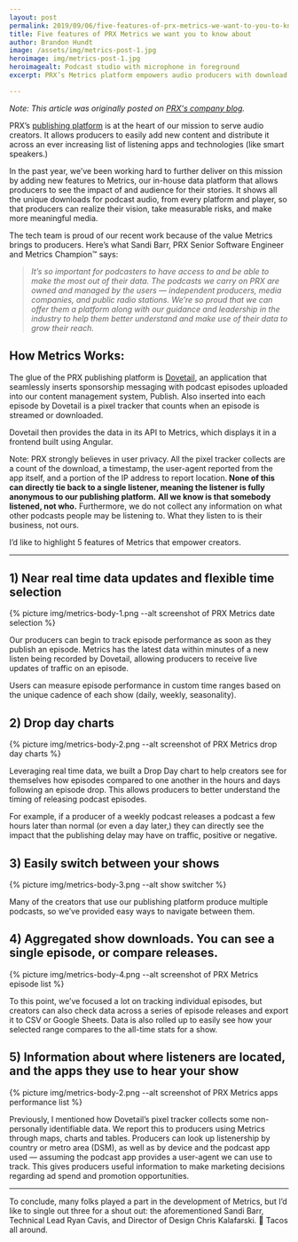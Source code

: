 ```yaml
---
layout: post
permalink: 2019/09/06/five-features-of-prx-metrics-we-want-to-you-to-know-about
title: Five features of PRX Metrics we want you to know about
author: Brandon Hundt
image: /assets/img/metrics-post-1.jpg
heroimage: img/metrics-post-1.jpg
heroimagealt: Podcast studio with microphone in foreground
excerpt: PRX’s Metrics platform empowers audio producers with download and audience data

---
```


<em>Note: This article was originally posted on <a href="https://medium.com/prxofficial/five-features-of-prx-metrics-we-want-to-you-to-know-about-f3aceb15b47b">PRX's company blog</a>.</em>

PRX’s <a href="https://www.prx.org/services/publishing-platform">publishing platform</a> is at the heart of our mission to serve audio creators. It allows producers to easily add new content and distribute it across an ever increasing list of listening apps and technologies (like smart speakers.)

In the past year, we’ve been working hard to further deliver on this mission by adding new features to Metrics, our in-house data platform that allows producers to see the impact of and audience for their stories. It shows all the unique downloads for podcast audio, from every platform and player, so that producers can realize their vision, take measurable risks, and make more meaningful media.

The tech team is proud of our recent work because of the value Metrics brings to producers. Here’s what Sandi Barr, PRX Senior Software Engineer and Metrics Champion™ says:

<blockquote>
  <em>It’s so important for podcasters to have access to and be able to make the most out of their data. The podcasts we carry on PRX are owned and managed by the users — independent producers, media companies, and public radio stations. We’re so proud that we can offer them a platform along with our guidance and leadership in the industry to help them better understand and make use of their data to grow their reach.</em>
</blockquote>

<h2>How Metrics Works:</h2>

The glue of the PRX publishing platform is <a rel="noopener" href="/prxofficial/on-dovetail-618153c4d67e">Dovetail</a>, an application that seamlessly inserts sponsorship messaging with podcast episodes uploaded into our content management system, Publish. Also inserted into each episode by Dovetail is a pixel tracker that counts when an episode is streamed or downloaded.

Dovetail then provides the data in its API to Metrics, which displays it in a frontend built using Angular.

Note: PRX strongly believes in user privacy.<strong> </strong>All the pixel tracker collects are a count of the download, a timestamp, the user-agent reported from the app itself, and a portion of the IP address to report location.<strong> None of this can directly tie back to a single listener, meaning the listener is fully anonymous to our publishing platform.</strong> <strong>All we know is that somebody listened, not who.</strong> Furthermore, we do not collect any information on what other podcasts people may be listening to. What they listen to is their business, not ours.

I’d like to highlight 5 features of Metrics that empower creators.

<hr>

<h2>1) Near real time data updates and flexible time selection</h2>

{% picture img/metrics-body-1.png --alt screenshot of PRX Metrics date selection %}

Our producers can begin to track episode performance as soon as they publish an episode. Metrics has the latest data within minutes of a new listen being recorded by Dovetail, allowing producers to receive live updates of traffic on an episode.

Users can measure episode performance in custom time ranges based on the unique cadence of each show (daily, weekly, seasonality).

<h2>2) Drop day charts</h2>

{% picture img/metrics-body-2.png --alt screenshot of PRX Metrics drop day charts %}

Leveraging real time data, we built a Drop Day chart to help creators see for themselves how episodes compared to one another in the hours and days following an episode drop. This allows producers to better understand the timing of releasing podcast episodes.

For example, if a producer of a weekly podcast releases a podcast a few hours later than normal (or even a day later,) they can directly see the impact that the publishing delay may have on traffic, positive or negative.

<h2>3) Easily switch between your shows</h2>

{% picture img/metrics-body-3.png --alt show switcher %}

Many of the creators that use our publishing platform produce multiple podcasts, so we’ve provided easy ways to navigate between them.

<h2>4) Aggregated show downloads. You can see a single episode, or compare releases.</h2>

{% picture img/metrics-body-4.png --alt screenshot of PRX Metrics episode list %}

To this point, we’ve focused a lot on tracking individual episodes, but creators can also check data across a series of episode releases and export it to CSV or Google Sheets. Data is also rolled up to easily see how your selected range compares to the all-time stats for a show.

<h2>5) Information about where listeners are located, and the apps they use to hear your show</h2>

{% picture img/metrics-body-2.png --alt screenshot of PRX Metrics apps performance list %}

Previously, I mentioned how Dovetail’s pixel tracker collects some non-personally identifiable data. We report this to producers using Metrics through maps, charts and tables. Producers can look up listenership by country or metro area (DSM), as well as by device and the podcast app used — assuming the podcast app provides a user-agent we can use to track. This gives producers useful information to make marketing decisions regarding ad spend and promotion opportunities.

<hr>

To conclude, many folks played a part in the development of Metrics, but I’d like to single out three for a shout out: the aforementioned Sandi Barr, Technical Lead Ryan Cavis, and Director of Design Chris Kalafarski. 🌮 Tacos all around.

